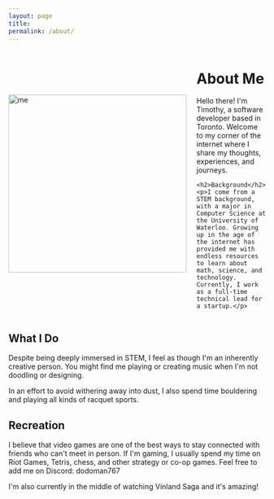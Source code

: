 ```yaml
---
layout: page
title: 
permalink: /about/
---
```


<div style="display: flex; align-items: center;">
  <img src="../assets/images/head_shot.png" alt="me" style="width: 350px; height: 350px;">
  <div style="margin-left: 20px;">
  <h1>About Me</h1>
    <p>Hello there! I'm Timothy, a software developer based in Toronto. Welcome to my corner of the internet where I share my thoughts, experiences, and journeys.</p>
    
    <h2>Background</h2>
    <p>I come from a STEM background, with a major in Computer Science at the University of Waterloo. Growing up in the age of the internet has provided me with endless resources to learn about math, science, and technology. Currently, I work as a full-time technical lead for a startup.</p>
  </div>
</div>

## What I Do

Despite being deeply immersed in STEM, I feel as though I'm an inherently creative person. You might find me playing or creating music when I'm not doodling or designing. 

In an effort to avoid withering away into dust, I also spend time bouldering and playing all kinds of racquet sports.

## Recreation

I believe that video games are one of the best ways to stay connected with friends who can't meet in person. If I'm gaming, I usually spend my time on Riot Games, Tetris, chess, and other strategy or co-op games. Feel free to add me on Discord: dodoman767

I'm also currently in the middle of watching Vinland Saga and it's amazing! 
